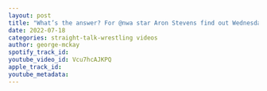 ```yaml
---
layout: post
title: "What’s the answer? For @nwa star Aron Stevens find out Wednesday @straighttalkwrestling"
date: 2022-07-18
categories: straight-talk-wrestling videos
author: george-mckay
spotify_track_id: 
youtube_video_id: Vcu7hcAJKPQ
apple_track_id: 
youtube_metadata: 
---
```

